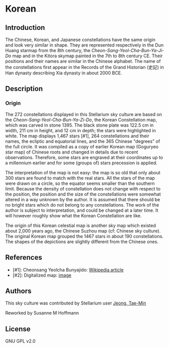 # Korean

## Introduction

The Chinese, Korean, and Japanese constellations have the same origin and look
very similar in shape. They are represented respectively in the Dun Huang
starmap from the 8th century, the _Cheon-Sang-Yeol-Cha-Bun-Ya-Ji-Do_ map and in
the Kitora skymap painted in the 7th to 8th century CE. Their positions and
their names are similar in the Chinese alphabet. The name of the constellations
first appear in the Records of the Grand Historian (史記) in Han dynasty
describing Xia dynasty in about 2000 BCE.

## Description

### Origin

The 272 constellations displayed in this Stellarium sky culture are based on
the _Cheon-Sang-Yeol-Cha-Bun-Ya-Zi-Do_, the Korean Constellation map, which was
carved in stone 1395. The black stone plate was 122.5 cm in width, 211 cm in
height, and 12 cm in depth; the stars were highlighted in white. The map
displays 1,467 stars [#1], 264 constellations and their names, the ecliptic and
equatorial lines, and the 365 Chinese "degrees" of the full circle. It was
compiled as a copy of earlier Korean map (Goguryeo star map) of Chinese roots
and changed in details due to recent observations. Therefore, some stars are
engraved at their coordinates up to a millennium earlier and for some (groups
of) stars precession is applied.

The interpretation of the map is not easy: the map is so old that only about
300 stars are found to match with the real stars. All the stars of the map were
drawn on a circle, so the equator seems smaller than the southern limit.
Because the density of constellation does not change with respect to the
position, the position and the size of the constellations were somewhat altered
in a way unknown by the author. It is assumed that there should be no bright
stars which do not belong to any constellations. The work of the author is
subject to interpretation, and could be changed at a later time. It will
however roughly show what the Korean Constellation are like.

The origin of this Korean celestial map is another sky map which existed about
2,000 years ago, the Chinese Suzhou map (cf: Chinese sky culture). The original
Korean map grouped the 1467 stars in about 190 constellations. The shapes of
the depictions are slightly different from the Chinese ones.

## References

 - [#1]: Cheonsang Yeolcha Bunyajido: [Wikipedia article](http://en.wikipedia.org/wiki/Cheonsang_Yeolcha_Bunyajido)
 - [#2]: Digitalized map: [image](https://digicult2.thulb.uni-jena.de/rsc/viewer/digicult_derivate_00115090/Sternkarte2.tif)

## Authors

This sky culture was contributed by Stellarium user [Jeong,
Tae-Min](http://user.chollian.net/~jtm71/)

Reworked by Susanne M Hoffmann

## License

GNU GPL v2.0
